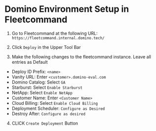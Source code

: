 # Domino Environment Setup in Fleetcommand

1.  Go to Fleetcommand at the following URL: `https://fleetcommand.internal.domino.tech/`

2.  Click `Deploy` in the Upper Tool Bar

3.  Make the following changes to the fleetcommand instance.  Leave all entries as Default 

  - Deploy ID Prefix:  `<name>`
  - Vanity URL:  Enter `<customer>.domino-eval.com`
  - Domino Catalog:  Select `GA`
  - Starburst:  Select `Enable Starburst`
  - NetApp:  Select `Enable NetApp`
  - Customer Name:  Enter `<Customer Name>`
  - Cloud Billing:  Select `Enable Cloud Billing`
  - Deployment Scheduler:  `Configure as Desired`
  - Destroy After:  `Configure as desired`

4.  CLICK `Create Deployment` Button



